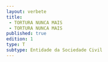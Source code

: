 ```yaml
---
layout: verbete
title:
 - TORTURA NUNCA MAIS
 - TORTURA NUNCA MAIS
published: true
edition: 1  
type: T
subtype: Entidade da Sociedade Civil
---
```


